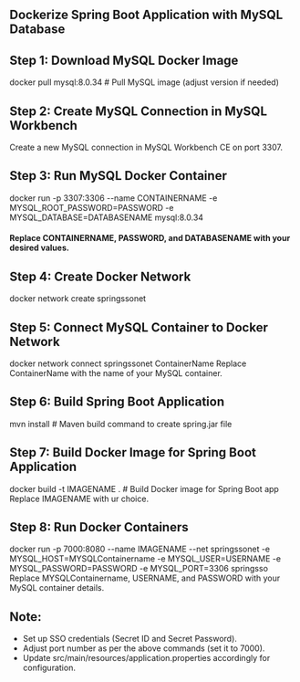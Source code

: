 ## Dockerize Spring Boot Application with MySQL Database

## Step 1: Download MySQL Docker Image
docker pull mysql:8.0.34 # Pull MySQL image (adjust version if needed)

## Step 2: Create MySQL Connection in MySQL Workbench
Create a new MySQL connection in MySQL Workbench CE on port 3307.

## Step 3: Run MySQL Docker Container
docker run -p 3307:3306 --name CONTAINERNAME -e MYSQL_ROOT_PASSWORD=PASSWORD -e MYSQL_DATABASE=DATABASENAME mysql:8.0.34 
#### Replace CONTAINERNAME, PASSWORD, and DATABASENAME with your desired values.

## Step 4: Create Docker Network
docker network create springssonet

## Step 5: Connect MySQL Container to Docker Network
docker network connect springssonet ContainerName
Replace ContainerName with the name of your MySQL container.

## Step 6: Build Spring Boot Application
mvn install # Maven build command to create spring.jar file

## Step 7: Build Docker Image for Spring Boot Application
docker build -t IMAGENAME . # Build Docker image for Spring Boot app
Replace IMAGENAME with ur choice.

## Step 8: Run Docker Containers
docker run -p 7000:8080 --name IMAGENAME --net springssonet -e MYSQL_HOST=MYSQLContainername -e MYSQL_USER=USERNAME -e MYSQL_PASSWORD=PASSWORD -e MYSQL_PORT=3306 springsso
Replace MYSQLContainername, USERNAME, and PASSWORD with your MySQL container details.

## Note:
- Set up SSO credentials (Secret ID and Secret Password).
- Adjust port number as per the above commands (set it to 7000).
- Update src/main/resources/application.properties accordingly for configuration.
